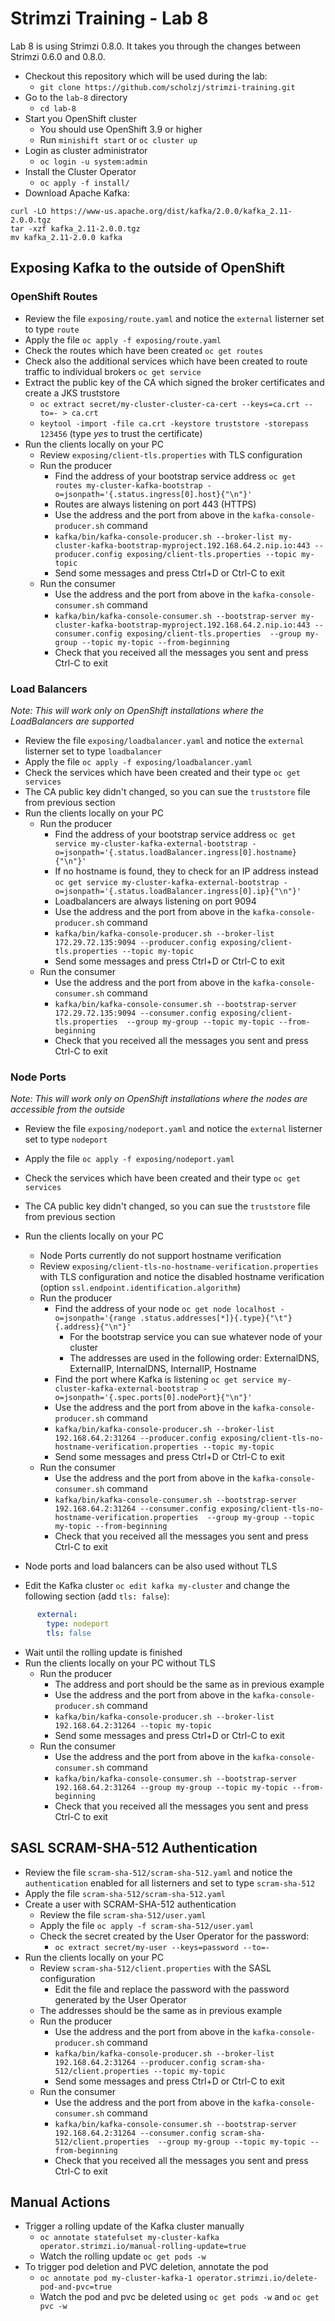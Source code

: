 # Strimzi Training - Lab 8

Lab 8 is using Strimzi 0.8.0. It takes you through the changes between Strimzi 0.6.0 and 0.8.0.

* Checkout this repository which will be used during the lab:
  * `git clone https://github.com/scholzj/strimzi-training.git`
* Go to the `lab-8` directory
  * `cd lab-8`
* Start you OpenShift cluster
  * You should use OpenShift 3.9 or higher
  * Run `minishift start` or `oc cluster up`
* Login as cluster administrator
  * `oc login -u system:admin`
* Install the Cluster Operator
  * `oc apply -f install/`
* Download Apache Kafka:

```
curl -LO https://www-us.apache.org/dist/kafka/2.0.0/kafka_2.11-2.0.0.tgz
tar -xzf kafka_2.11-2.0.0.tgz
mv kafka_2.11-2.0.0 kafka
```

## Exposing Kafka to the outside of OpenShift

### OpenShift Routes

* Review the file `exposing/route.yaml` and notice the `external` listerner set to type `route`
* Apply the file `oc apply -f exposing/route.yaml`
* Check the routes which have been created `oc get routes`
* Check also the additional services which have been created to route traffic to individual brokers `oc get service`
* Extract the public key of the CA which signed the broker certificates and create a JKS truststore
  * `oc extract secret/my-cluster-cluster-ca-cert --keys=ca.crt --to=- > ca.crt`
  * `keytool -import -file ca.crt -keystore truststore -storepass 123456` (type _yes_ to trust the certificate)
* Run the clients locally on your PC
  * Review `exposing/client-tls.properties` with TLS configuration
  * Run the producer 
    * Find the address of your bootstrap service address `oc get routes my-cluster-kafka-bootstrap -o=jsonpath='{.status.ingress[0].host}{"\n"}'`
    * Routes are always listening on port 443 (HTTPS)
    * Use the address and the port from above in the `kafka-console-producer.sh` command
    * `kafka/bin/kafka-console-producer.sh --broker-list my-cluster-kafka-bootstrap-myproject.192.168.64.2.nip.io:443 --producer.config exposing/client-tls.properties --topic my-topic`
    * Send some messages and press Ctrl+D or Ctrl-C to exit
  * Run the consumer 
    * Use the address and the port from above in the `kafka-console-consumer.sh` command
    * `kafka/bin/kafka-console-consumer.sh --bootstrap-server my-cluster-kafka-bootstrap-myproject.192.168.64.2.nip.io:443 --consumer.config exposing/client-tls.properties  --group my-group --topic my-topic --from-beginning`
    * Check that you received all the messages you sent and press Ctrl-C to exit

### Load Balancers

_Note: This will work only on OpenShift installations where the LoadBalancers are supported_

* Review the file `exposing/loadbalancer.yaml` and notice the `external` listerner set to type `loadbalancer`
* Apply the file `oc apply -f exposing/loadbalancer.yaml`
* Check the services which have been created and their type `oc get services`
* The CA public key didn't changed, so you can sue the `truststore` file from previous section
* Run the clients locally on your PC
  * Run the producer 
    * Find the address of your bootstrap service address `oc get service my-cluster-kafka-external-bootstrap -o=jsonpath='{.status.loadBalancer.ingress[0].hostname}{"\n"}'`
    * If no hostname is found, they to check for an IP address instead `oc get service my-cluster-kafka-external-bootstrap -o=jsonpath='{.status.loadBalancer.ingress[0].ip}{"\n"}'`
    * Loadbalancers are always listening on port 9094
    * Use the address and the port from above in the `kafka-console-producer.sh` command
    * `kafka/bin/kafka-console-producer.sh --broker-list 172.29.72.135:9094 --producer.config exposing/client-tls.properties --topic my-topic`
    * Send some messages and press Ctrl+D or Ctrl-C to exit
  * Run the consumer 
    * Use the address and the port from above in the `kafka-console-consumer.sh` command
    * `kafka/bin/kafka-console-consumer.sh --bootstrap-server 172.29.72.135:9094 --consumer.config exposing/client-tls.properties  --group my-group --topic my-topic --from-beginning`
    * Check that you received all the messages you sent and press Ctrl-C to exit

### Node Ports

_Note: This will work only on OpenShift installations where the nodes are accessible from the outside_

* Review the file `exposing/nodeport.yaml` and notice the `external` listerner set to type `nodeport`
* Apply the file `oc apply -f exposing/nodeport.yaml`
* Check the services which have been created and their type `oc get services`
* The CA public key didn't changed, so you can sue the `truststore` file from previous section
* Run the clients locally on your PC
  * Node Ports currently do not support hostname verification
  * Review `exposing/client-tls-no-hostname-verification.properties` with TLS configuration and notice the disabled hostname verification (option `ssl.endpoint.identification.algorithm`)
  * Run the producer 
    * Find the address of your node `oc get node localhost -o=jsonpath='{range .status.addresses[*]}{.type}{"\t"}{.address}{"\n"}'`
      * For the bootstrap service you can sue whatever node of your cluster
      * The addresses are used in the following order: ExternalDNS, ExternalIP, InternalDNS, InternalIP, Hostname
    * Find the port where Kafka is listening `oc get service my-cluster-kafka-external-bootstrap -o=jsonpath='{.spec.ports[0].nodePort}{"\n"}'`
    * Use the address and the port from above in the `kafka-console-producer.sh` command
    * `kafka/bin/kafka-console-producer.sh --broker-list 192.168.64.2:31264 --producer.config exposing/client-tls-no-hostname-verification.properties --topic my-topic`
    * Send some messages and press Ctrl+D or Ctrl-C to exit
  * Run the consumer 
    * Use the address and the port from above in the `kafka-console-consumer.sh` command
    * `kafka/bin/kafka-console-consumer.sh --bootstrap-server 192.168.64.2:31264 --consumer.config exposing/client-tls-no-hostname-verification.properties  --group my-group --topic my-topic --from-beginning`
    * Check that you received all the messages you sent and press Ctrl-C to exit

* Node ports and load balancers can be also used without TLS
* Edit the Kafka cluster `oc edit kafka my-cluster` and change the following section (add `tls: false`):

```yaml
      external:
        type: nodeport
        tls: false
```

* Wait until the rolling update is finished
* Run the clients locally on your PC without TLS
  * Run the producer 
    * The address and port should be the same as in previous example
    * Use the address and the port from above in the `kafka-console-producer.sh` command
    * `kafka/bin/kafka-console-producer.sh --broker-list 192.168.64.2:31264 --topic my-topic`
    * Send some messages and press Ctrl+D or Ctrl-C to exit
  * Run the consumer 
    * Use the address and the port from above in the `kafka-console-consumer.sh` command
    * `kafka/bin/kafka-console-consumer.sh --bootstrap-server 192.168.64.2:31264 --group my-group --topic my-topic --from-beginning`
    * Check that you received all the messages you sent and press Ctrl-C to exit

## SASL SCRAM-SHA-512 Authentication

* Review the file `scram-sha-512/scram-sha-512.yaml` and notice the `authentication` enabled for all listerners and set to type `scram-sha-512`
* Apply the file `scram-sha-512/scram-sha-512.yaml`
* Create a user with SCRAM-SHA-512 authentication
  * Review the file `scram-sha-512/user.yaml`
  * Apply the file `oc apply -f scram-sha-512/user.yaml`
  * Check the secret created by the User Operator for the password:
    * `oc extract secret/my-user --keys=password --to=-`
* Run the clients locally on your PC
  * Review `scram-sha-512/client.properties` with the SASL configuration
    * Edit the file and replace the password with the password generated by the User Operator
  * The addresses should be the same as in previous example
  * Run the producer  
    * Use the address and the port from above in the `kafka-console-producer.sh` command
    * `kafka/bin/kafka-console-producer.sh --broker-list 192.168.64.2:31264 --producer.config scram-sha-512/client.properties --topic my-topic`
    * Send some messages and press Ctrl+D or Ctrl-C to exit
  * Run the consumer 
    * Use the address and the port from above in the `kafka-console-consumer.sh` command
    * `kafka/bin/kafka-console-consumer.sh --bootstrap-server 192.168.64.2:31264 --consumer.config scram-sha-512/client.properties  --group my-group --topic my-topic --from-beginning`
    * Check that you received all the messages you sent and press Ctrl-C to exit

## Manual Actions

* Trigger a rolling update of the Kafka cluster manually
  * `oc annotate statefulset my-cluster-kafka operator.strimzi.io/manual-rolling-update=true`
  * Watch the rolling update `oc get pods -w`
* To trigger pod deletion and PVC deletion, annotate the pod
  * `oc annotate pod my-cluster-kafka-1 operator.strimzi.io/delete-pod-and-pvc=true`
  * Watch the pod and pvc be deleted using `oc get pods -w` and `oc get pvc -w`